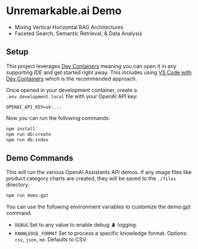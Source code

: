 
# Unremarkable.ai Demo

* Mixing Vertical Horizontal RAG Architectures
* Faceted Search, Semantic Retrieval, & Data Analysis


## Setup

This project leverages [Dev Containers](https://containers.dev/) meaning you can open it in any supporting IDE and get started right away. This includes using [VS Code with Dev Containers](https://www.youtube.com/watch?v=b1RavPr_878) which is the recommended approach.

Once opened in your development container, create a `.env.development.local` file with your OpenAI API key:

```
OPENAI_API_KEY=sk-...
```

Now you can run the following commands:

```bash
npm install
npm run db:create
npm run db:index
```

## Demo Commands

This will run the various OpenAI Assistants API demos. If any image files like product category charts are created, they will be saved to the `./files` directory. 

```bash
npm run demo:gpt
```

You can use the following environment variables to customize the demo:gpt command.

- `DEBUG` Set to any value to enable debug 🪲 logging.
- `KNOWLEDGE_FORMAT` Set to process a specific knowledge format. Options: `csv`, `json`, `md`. Defaults to CSV.

